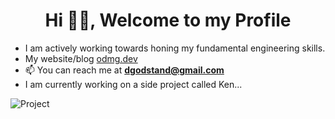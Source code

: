<h1 align="center">Hi 👋🏾, Welcome to my Profile</h1>

- I am actively working towards honing my fundamental engineering skills.
- My website/blog [odmg.dev](https://odmg.dev/)
- 📫 You can reach me at **dgodstand@gmail.com**
- I am currently working on a side project called Ken...

![Project](https://github.com/Osagie-Godstand/ken-pic/blob/27b5ee54c7b3bcfc63483b283cb32d8678745fbf/images/ken.png)
